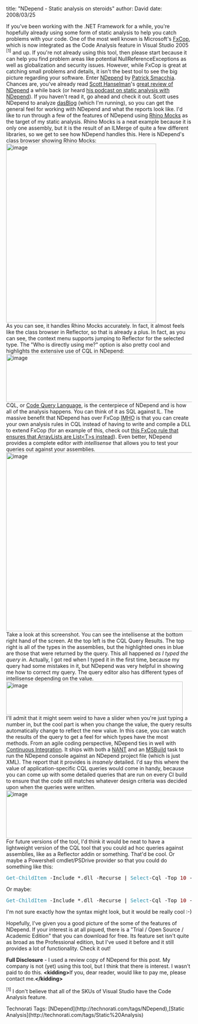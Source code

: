 
title: "NDepend - Static analysis on steroids"
author: David
date: 2008/03/25

If you've been working with the .NET Framework for a while, you're hopefully already using some form of static analysis to help you catch problems with your code. One of the most well known is Microsoft's [FxCop](http://msdn2.microsoft.com/en-us/library/bb429476(VS.80).aspx), which is now integrated as the Code Analysis feature in Visual Studio 2005 <sup>[1]</sup> and up. If you're not already using this tool, then please start because it can help you find problem areas like potential NullReferenceExceptions as well as globalization and security issues. 
However, while FxCop is great at catching small problems and details, it isn't the best tool to see the big picture regarding your software. Enter [NDepend](http://www.ndepend.com/) by [Patrick Smacchia](http://codebetter.com/blogs/patricksmacchia/). Chances are, you've already read [Scott Hanselman](http://www.hanselman.com/blog/)'s [great review of NDepend](http://www.hanselman.com/blog/ExitingTheZoneOfPainStaticAnalysisWithNDepend.aspx) a while back (or heard [his podcast on static analysis with NDepend](http://www.hanselman.com/blog/HanselminutesPodcast51StaticCodeAnalysisWithNDepend.aspx)). If you haven't read it, go ahead and check it out. Scott uses NDepend to analyze [dasBlog](http://dasblog.info/) (which I'm running), so you can get the general feel for working with NDepend and what the reports look like. 
I'd like to run through a few of the features of NDepend using [Rhino Mocks](http://www.ayende.com/projects/rhino-mocks/downloads.aspx) as the target of my static analysis. Rhino Mocks is a neat example because it is only one assembly, but it is the result of an ILMerge of quite a few different libraries, so we get to see how NDepend handles this. Here is NDepend's class browser showing Rhino Mocks: 
[<img style="border-top-width: 0px; border-left-width: 0px; border-bottom-width: 0px; border-right-width: 0px" height="484" alt="image" src="http://www.mohundro.com/blog/content/binary/WindowsLiveWriter/NDependStaticanalysisonsteroids_E81A/image_thumb_2.png" width="407" border="0">](http://www.mohundro.com/blog/content/binary/WindowsLiveWriter/NDependStaticanalysisonsteroids_E81A/image_6.png)  
As you can see, it handles Rhino Mocks accurately. In fact, it almost feels like the class browser in Reflector, so that is already a plus. In fact, as you can see, the context menu supports jumping to Reflector for the selected type. 
The "Who is directly using me?" option is also pretty cool and highlights the extensive use of CQL in NDepend: 
[<img style="border-top-width: 0px; border-left-width: 0px; border-bottom-width: 0px; border-right-width: 0px" height="130" alt="image" src="http://www.mohundro.com/blog/content/binary/WindowsLiveWriter/NDependStaticanalysisonsteroids_E81A/image_thumb_3.png" width="644" border="0">](http://www.mohundro.com/blog/content/binary/WindowsLiveWriter/NDependStaticanalysisonsteroids_E81A/image_8.png)  
CQL, or [Code Query Language](http://www.ndepend.com/CQL.htm), is the centerpiece of NDepend and is how all of the analysis happens. You can think of it as SQL against IL. The massive benefit that NDepend has over FxCop <acronym title="in my humble opinion">IMHO</acronym> is that you can create your own analysis rules in CQL instead of having to write and compile a DLL to extend FxCop (for an example of this, check out [this FxCop rule that ensures that ArrayLists are List&lt;T&gt;s instead](http://www.binarycoder.net/fxcop/html/ar01s22.html)). Even better, NDepend provides a complete editor <em>with intellisense</em> that allows you to test your queries out against your assemblies. 
[<img style="border-top-width: 0px; border-left-width: 0px; border-bottom-width: 0px; border-right-width: 0px" height="484" alt="image" src="http://www.mohundro.com/blog/content/binary/WindowsLiveWriter/NDependStaticanalysisonsteroids_E81A/image_thumb_6.png" width="621" border="0">](http://www.mohundro.com/blog/content/binary/WindowsLiveWriter/NDependStaticanalysisonsteroids_E81A/image_14.png)  
Take a look at this screenshot. You can see the intellisense at the bottom right hand of the screen. At the top left is the CQL Query Results. The top right is all of the types in the assemblies, but the highlighted ones in blue are those that were returned by the query. This all happened <em>as I typed the query in</em>. Actually, I got red when I typed it in the first time, because my query had some mistakes in it, but NDepend was very helpful in showing me how to correct my query. 
The query editor also has different types of intellisense depending on the value. 
[<img style="border-top-width: 0px; border-left-width: 0px; border-bottom-width: 0px; border-right-width: 0px" height="90" alt="image" src="http://www.mohundro.com/blog/content/binary/WindowsLiveWriter/NDependStaticanalysisonsteroids_E81A/image_thumb_7.png" width="479" border="0">](http://www.mohundro.com/blog/content/binary/WindowsLiveWriter/NDependStaticanalysisonsteroids_E81A/image_16.png)  
I'll admit that it might seem weird to have a slider when you're just typing a number in, but the cool part is when you change the value, the query results automatically change to reflect the new value. In this case, you can watch the results of the query to get a feel for which types have the most methods. 
From an agile coding perspective, NDepend ties in well with [Continuous Integration](http://www.altnetpedia.com/ContinuousIntegration.ashx). It ships with both a [NANT](http://nant.sourceforge.net/) and an [MSBuild](http://msdn2.microsoft.com/en-us/library/0k6kkbsd.aspx) task to run the NDepend console against an NDepend project file (which is just XML). The report that it provides is <em>insanely</em> detailed. I'd say this where the value of application-specific CQL queries would come in handy, because you can come up with some detailed queries that are run on every CI build to ensure that the code still matches whatever design criteria was decided upon when the queries were written. 
 [<img style="border-top-width: 0px; border-left-width: 0px; border-bottom-width: 0px; border-right-width: 0px" height="130" alt="image" src="http://www.mohundro.com/blog/content/binary/WindowsLiveWriter/NDependStaticanalysisonsteroids_E81A/image_thumb_8.png" width="644" border="0">](http://www.mohundro.com/blog/content/binary/WindowsLiveWriter/NDependStaticanalysisonsteroids_E81A/image_18.png)  
For future versions of the tool, I'd think it would be neat to have a lightweight version of the CQL tool that you could ad hoc queries against assemblies, like as a Reflector addin or something. That'd be cool. Or maybe a Powershell cmdlet/PSDrive provider so that you could do something like this:
<pre><font color="#2b91af">Get-ChildItem</font> -Include *.dll -Recurse | <span style="color: #2b91af">Select</span>-Cql -Top <span style="color: maroon">10</span> -Methods -<span style="color: blue">Where</span> MethodCa -ge <span style="color: maroon">5</span></pre>

Or maybe:
<pre><font color="#2b91af">Get-ChildItem</font> -Include *.dll -Recurse | <span style="color: #2b91af">Select</span>-Cql -Top <span style="color: maroon">10</span> -Methods | <span style="color: blue">Where</span> { $_.MethodCa -ge <span style="color: maroon">5</span> }</pre>

I'm not sure exactly how the syntax might look, but it would be really cool :-)

Hopefully, I've given you a good picture of the some of the features of NDepend. If your interest is at all piqued, there is a "Trial / Open Source / Academic Edition" that you can download for free. Its feature set isn't quite as broad as the Professional edition, but I've used it before and it still provides a lot of functionality. Check it out!

 

<strong>Full Disclosure</strong> - I used a review copy of NDepend for this post. My company is not (yet) using this tool, but I think that there is interest. I wasn't paid to do this. <strong>&lt;kidding&gt;</strong>If you, dear reader, would like to pay me, please contact me.<strong>&lt;/kidding&gt;</strong>

 

<sup>[1]</sup> I don't believe that all of the SKUs of Visual Studio have the Code Analysis feature.
<div class="wlWriterSmartContent" id="scid:0767317B-992E-4b12-91E0-4F059A8CECA8:5734396d-c404-44ee-841f-4af9f8e621a1" style="padding-right: 0px; display: inline; padding-left: 0px; padding-bottom: 0px; margin: 0px; padding-top: 0px">Technorati Tags: [NDepend](http://technorati.com/tags/NDepend),[Static Analysis](http://technorati.com/tags/Static%20Analysis)</div>
